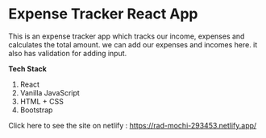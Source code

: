 # Expense Tracker React App
This is an expense tracker app which tracks our income, expenses and calculates the total amount. we can add our expenses and incomes here.
it also has validation for adding input.

<b>Tech Stack</b>
1. React
2. Vanilla JavaScript
3. HTML + CSS
4. Bootstrap

Click here to see the site on netlify : https://rad-mochi-293453.netlify.app/

